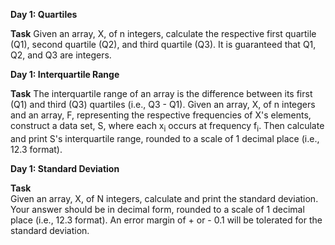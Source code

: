 **Day 1: Quartiles**

**Task**
Given an array, X, of n integers, calculate the respective first quartile (Q1), second quartile (Q2), and third quartile (Q3).
It is guaranteed that Q1, Q2, and Q3 are integers.


**Day 1: Interquartile Range**

**Task**
The interquartile range of an array is the difference between its first (Q1) and third (Q3) quartiles (i.e., Q3 - Q1).
Given an array, X, of n integers and an array, F, representing the respective frequencies of X's elements, construct a data
set, S, where each x<sub>i</sub> occurs at frequency f<sub>i</sub>. Then calculate and print S's interquartile range, rounded
to a scale of 1 decimal place (i.e., 12.3 format).


**Day 1: Standard Deviation**

**Task**	
Given an array, X, of N integers, calculate and print the standard deviation. Your answer should be in decimal form, rounded to
a scale of 1 decimal place (i.e., 12.3 format). An error margin of + or - 0.1 will be tolerated for the standard deviation.
